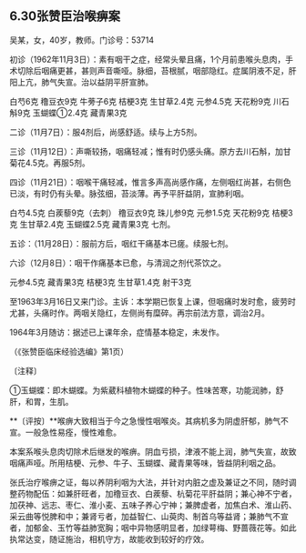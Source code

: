 ## 6.30张赞臣治喉痹案

吴某，女，40岁，教师。门诊号：53714

初诊（1962年11月3日）：素有咽干之症，经常头晕且痛，1个月前患喉头息肉，手术切除后咽痛更甚，甚则声音嘶哑。脉细，苔根腻，咽部隐红。症属阴液不足，肝阳上亢，肺气失宣。治以益阴平肝宣肺。

白芍6克 穞豆衣9克 牛蒡子6克 桔梗3克 生甘草2.4克 元参4.5克 天花粉9克 川石斛9克 玉蝴蝶①2.4克 藏青果3克

二诊（11月7日）：服4剂后，尚感舒适。续与上方5剂。

三诊（11月12日）：声嘶较扬，咽痛轻减；惟有时仍感头痛。原方去川石斛，加甘菊花4.5克。再服5剂。

四诊（11月21日）：咽喉干痛轻减，惟言多声高尚感作痛，左侧咽红尚甚，右侧色已淡，有时仍有头晕。脉弦细，苔淡薄。再予平肝益阴，宣肺利咽。

白芍4.5克 白蒺藜9克（去刺） 穞豆衣9克 珠儿参9克 元参1.5克 天花粉9克 桔梗3克 生甘草2.4克 玉蝴蝶2.5克 藏青果3克 七剂。

五诊：（11月28日）：服前方后，咽红干痛基本已瘥。续服七剂。

六诊（12月8日）：咽干作痛基本已愈，与清润之剂代茶饮之。

元参4.5克 藏青果3克 桔梗3克 生甘草1.4克 射干3克

至1963年3月16日又来门诊。主诉：本学期已恢复上课，但咽痛时发时愈，疲劳时尤甚，头痛时作。两咽关隐红，左侧尚有糜碎。再宗前法方意，调治2月。

1964年3月随访：据述已上课年余，症情基本稳定，未发作。

（《张赞臣临床经验选编》第1页）

〔注释〕

①玉蝴蝶：即木蝴蝶。为紫葳科植物木蝴蝶的种子。性味苦寒，功能润肺，舒肝，和胃，生肌。

**〔评按〕**喉痹大致相当于今之急慢性咽喉炎。其病机多为阴虚肝郁，肺气不宣。一般急性易痊，慢性难愈。

本案系喉头息肉切除术后继发的喉痹。阴血亏损，津液不能上润，肺气失宣，故致咽痛声哑。所用桔梗、元参、牛子、玉蝴蝶、藏青果等味，皆益阴利咽之品。

张氏治疗喉痹之证，每以养阴利咽为大法，并针对内脏之虚及兼证之不同，随时调整药物配伍：如兼肝旺者，加穞豆衣、白蒺藜、杭菊花平肝益阴；兼心神不宁者，加茯神、远志、枣仁、淮小麦、五味子养心宁神；兼脾虚者，加焦白术、淮山药、采云曲等悦脾和中；兼肾亏者，加益智仁、山萸肉、制首乌等益肾；兼肺气不宣者，加郁金、玉竹等益肺宽胸；咽中异物感明显者，加绿萼梅、野蔷薇花等。如此执常达变，随证施治，相机守方，故能收到较好的疗效。
